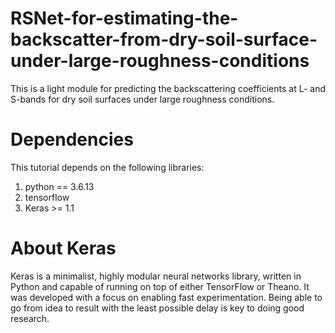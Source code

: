 # RSNet-for-estimating-the-backscatter-from-dry-soil-surface-under-large-roughness-conditions

This is a light module for predicting the backscattering coefficients at L- and S-bands for dry soil surfaces under large roughness conditions. 

# Dependencies
This tutorial depends on the following libraries:
1. python == 3.6.13
2. tensorflow
3. Keras >= 1.1

# About Keras
Keras is a minimalist, highly modular neural networks library, written in Python and capable of running on top of either TensorFlow or Theano. It was developed with a focus on enabling fast experimentation. Being able to go from idea to result with the least possible delay is key to doing good research.
